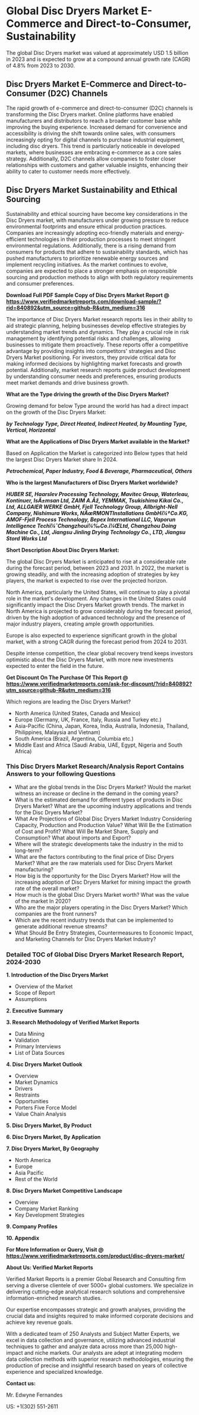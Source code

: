 <h1>Global Disc Dryers Market E-Commerce and Direct-to-Consumer, Sustainability</h1><p class=""><p>The global Disc Dryers market was valued at approximately USD 1.5 billion in 2023 and is expected to grow at a compound annual growth rate (CAGR) of 4.8% from 2023 to 2030.</p><h2>Disc Dryers Market E-Commerce and Direct-to-Consumer (D2C) Channels</h2><p>The rapid growth of e-commerce and direct-to-consumer (D2C) channels is transforming the Disc Dryers market. Online platforms have enabled manufacturers and distributors to reach a broader customer base while improving the buying experience. Increased demand for convenience and accessibility is driving the shift towards online sales, with consumers increasingly opting for digital channels to purchase industrial equipment, including disc dryers. This trend is particularly noticeable in developed markets, where businesses are embracing e-commerce as a core sales strategy. Additionally, D2C channels allow companies to foster closer relationships with customers and gather valuable insights, enhancing their ability to cater to customer needs more effectively.</p><h2>Disc Dryers Market Sustainability and Ethical Sourcing</h2><p>Sustainability and ethical sourcing have become key considerations in the Disc Dryers market, with manufacturers under growing pressure to reduce environmental footprints and ensure ethical production practices. Companies are increasingly adopting eco-friendly materials and energy-efficient technologies in their production processes to meet stringent environmental regulations. Additionally, there is a rising demand from consumers for products that adhere to sustainability standards, which has pushed manufacturers to prioritize renewable energy sources and implement recycling initiatives. As the market continues to evolve, companies are expected to place a stronger emphasis on responsible sourcing and production methods to align with both regulatory requirements and consumer preferences.</p></p><p class=""><strong>Download Full PDF Sample Copy of Disc Dryers Market Report @ <a href="https://www.verifiedmarketreports.com/download-sample/?rid=840892&utm_source=github-R&utm_medium=316" target="_blank">https://www.verifiedmarketreports.com/download-sample/?rid=840892&utm_source=github-R&utm_medium=316</a></strong></p><p>The importance of&nbsp;Disc Dryers Market research reports lies in their ability to aid strategic planning, helping businesses develop effective strategies by understanding market trends and dynamics. They play a crucial role in risk management by identifying potential risks and challenges, allowing businesses to mitigate them proactively. These reports offer a competitive advantage by providing insights into competitors' strategies and Disc Dryers Market positioning. For investors, they provide critical data for making informed decisions by highlighting market forecasts and growth potential. Additionally, market research reports guide product development by understanding consumer needs and preferences, ensuring products meet market demands and drive business growth.</p><p><strong>What are the&nbsp;Type driving the growth of the Disc Dryers Market?</strong></p><p id="" class="">Growing demand for below Type around the world has had a direct impact on the growth of the Disc Dryers Market:</p><p class=""><em><strong>by Technology Type, Direct Heated, Indirect Heated, by Mounting Type, Vertical, Horizontal</strong></em></p><p class=""><strong>What are the&nbsp;Applications&nbsp;of Disc Dryers Market available in the Market?</strong></p><p id="" class="">Based on Application the Market is categorized into Below types that held the largest Disc Dryers Market share In 2024.</p><p class=""><em><strong>Petrochemical, Paper Industry, Food & Beverage, Pharmaceutical, Others</strong></em></p><p class=""><strong>Who is the largest Manufacturers of Disc Dryers Market worldwide?</strong></p><p><em><strong>HUBER SE, Haarslev Processing Technology, Mavitec Group, Waterleau, Kontinuer, IsÄ±msan Ltd, ZAIM A.Åž, YEMMAK, Tsukishima Kikai Co., Ltd, ALLGAIER WERKE GmbH, Fjell Technology Group, Allbright-Nell Company, Nishimura Works, NÃœRMONTInstallations GmbHï¼†Co.KG, AMOF-Fjell Process Technology, Bepex International LLC, Vaporun Intelligence Techï¼ˆChangzhouï¼‰Co.ï¼ŒLtd, Changzhou Doing Machine Co., Ltd, Jiangsu Jinling Drying Technology Co., LTD, Jiangsu Stord Works Ltd</strong></em></p><p id="" class=""><strong>Short Description About Disc Dryers Market:</strong></p><p>The global Disc Dryers Market is anticipated to rise at a considerable rate during the forecast period, between 2023 and 2031. In 2022, the market is growing steadily, and with the increasing adoption of strategies by key players, the market is expected to rise over the projected horizon.</p><p>North America, particularly the United States, will continue to play a pivotal role in the market's development. Any changes in the United States could significantly impact the Disc Dryers Market growth trends. The market in North America is projected to grow considerably during the forecast period, driven by the high adoption of advanced technology and the presence of major industry players, creating ample growth opportunities.</p><p>Europe is also expected to experience significant growth in the global market, with a strong CAGR during the forecast period from 2024 to 2031.</p><p>Despite intense competition, the clear global recovery trend keeps investors optimistic about the Disc Dryers Market, with more new investments expected to enter the field in the future.</p><p id="" class=""><strong>Get Discount On The Purchase Of This Report @ <a href="https://www.verifiedmarketreports.com/ask-for-discount/?rid=840892?utm_source=github-R&utm_medium=316" target="_blank">https://www.verifiedmarketreports.com/ask-for-discount/?rid=840892?utm_source=github-R&utm_medium=316</a></strong></p><p class="">Which regions are leading the Disc Dryers Market?</p><ul><li>North America (United States, Canada and Mexico)</li><li>Europe (Germany, UK, France, Italy, Russia and Turkey etc.)</li><li>Asia-Pacific (China, Japan, Korea, India, Australia, Indonesia, Thailand, Philippines, Malaysia and Vietnam)</li><li>South America (Brazil, Argentina, Columbia etc.)</li><li>Middle East and Africa (Saudi Arabia, UAE, Egypt, Nigeria and South Africa)</li></ul><h3 id="" class="">This Disc Dryers Market Research/Analysis Report Contains Answers to your following Questions</h3><ul><li>What are the global trends in the Disc Dryers Market? Would the market witness an increase or decline in the demand in the coming years?</li><li>What is the estimated demand for different types of products in Disc Dryers Market? What are the upcoming industry applications and trends for the Disc Dryers Market?</li><li>What Are Projections of Global Disc Dryers Market Industry Considering Capacity, Production and Production Value? What Will Be the Estimation of Cost and Profit? What Will Be Market Share, Supply and Consumption? What about imports and Export?</li><li>Where will the strategic developments take the industry in the mid to long-term?</li><li>What are the factors contributing to the final price of Disc Dryers Market? What are the raw materials used for Disc Dryers Market manufacturing?</li><li>How big is the opportunity for the Disc Dryers Market? How will the increasing adoption of Disc Dryers Market for mining impact the growth rate of the overall market?</li><li>How much is the global Disc Dryers Market worth? What was the value of the market In 2020?</li><li>Who are the major players operating in the Disc Dryers Market? Which companies are the front runners?</li><li>Which are the recent industry trends that can be implemented to generate additional revenue streams?</li><li>What Should Be Entry Strategies, Countermeasures to Economic Impact, and Marketing Channels for Disc Dryers Market Industry?</li></ul><h3 id="" class="">Detailed TOC of Global Disc Dryers Market Research Report, 2024-2030</h3><p id="" class=""><strong>1. Introduction of the Disc Dryers Market</strong></p><ul><li>Overview of the Market</li><li>Scope of Report</li><li>Assumptions</li></ul><p id="" class=""><strong>2. Executive Summary</strong></p><p id="" class=""><strong>3. Research Methodology of Verified Market Reports</strong></p><ul><li>Data Mining</li><li>Validation</li><li>Primary Interviews</li><li>List of Data Sources</li></ul><p id="" class=""><strong>4. Disc Dryers Market Outlook</strong></p><ul><li>Overview</li><li>Market Dynamics</li><li>Drivers</li><li>Restraints</li><li>Opportunities</li><li>Porters Five Force Model</li><li>Value Chain Analysis</li></ul><p id="" class=""><strong>5. Disc Dryers Market, By Product</strong></p><p id="" class=""><strong>6. Disc Dryers Market, By Application</strong></p><p id="" class=""><strong>7. Disc Dryers Market, By Geography</strong></p><ul><li>North America</li><li>Europe</li><li>Asia Pacific</li><li>Rest of the World</li></ul><p id="" class=""><strong>8. Disc Dryers Market Competitive Landscape</strong></p><ul><li>Overview</li><li>Company Market Ranking</li><li>Key Development Strategies</li></ul><p id="" class=""><strong>9. Company Profiles</strong></p><p id="" class=""><strong>10. Appendix</strong></p><p id="" class=""><strong>For More Information or Query, Visit @ <a href="https://www.verifiedmarketreports.com/product/disc-dryers-market/" target="_blank">https://www.verifiedmarketreports.com/product/disc-dryers-market/</a></strong></p><p id="" class=""><strong>About Us: Verified Market Reports</strong></p><p id="" class="">Verified Market Reports is a premier Global Research and Consulting firm serving a diverse clientele of over 5000+ global customers. We specialize in delivering cutting-edge analytical research solutions and comprehensive information-enriched research studies.</p><p id="" class="">Our expertise encompasses strategic and growth analyses, providing the crucial data and insights required to make informed corporate decisions and achieve key revenue goals.</p><p id="" class="">With a dedicated team of 250 Analysts and Subject Matter Experts, we excel in data collection and governance, utilizing advanced industrial techniques to gather and analyze data across more than 25,000 high-impact and niche markets. Our analysts are adept at integrating modern data collection methods with superior research methodologies, ensuring the production of precise and insightful research based on years of collective experience and specialized knowledge.</p><p id="" class=""><strong>Contact us:</strong></p><p id="" class="">Mr. Edwyne Fernandes</p><p id="" class="">US: +1(302) 551-2611</p>